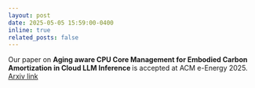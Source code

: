```yaml
---
layout: post
date: 2025-05-05 15:59:00-0400
inline: true
related_posts: false
---
```


Our paper on  <strong> Aging aware CPU Core Management for Embodied Carbon Amortization in Cloud LLM Inference </strong> is accepted at ACM e-Energy 2025.  [Arxiv link](https://arxiv.org/pdf/2501.15829)